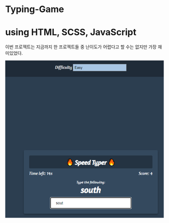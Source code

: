 # Typing-Game

<h1>using HTML, SCSS, JavaScript</h1>

이번 프로젝트는 지금까지 한 프로젝트들 중 난이도가 어렵다고 할 수는 없지만 가장 재미있었다.

![이미지](./img/readme.png)
